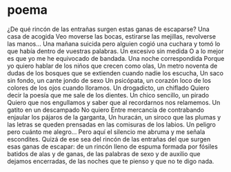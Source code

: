 # poema

¿De qué rincón de las entrañas surgen estas ganas de escaparse?
Una casa de acogida
Veo moverse las bocas, estirarse las mejillas, revolverse las manos… 
Una mañana suicida
pero alguien cogió una cuchara y tomó lo que había dentro de vuestras palabras.
Un excesivo sin medida
O a lo mejor es que yo me he equivocado de bandada.
Una noche correspondida
Porque yo quiero hablar de los niños que crecen como olas,
Un metro noventa de dudas
de los bosques que se extienden cuando nadie los escucha,
Un saco sin fondo, un cante jondo
de sexo
Un psicópata, un corazón loco
de los colores de los ojos cuando lloramos.
Un drogadicto, un chiflado
Quiero decir la poesía que me sale de los dientes.
Un chico sencillo, un pirado
Quiero que nos engullamos y saber que al recordarnos nos relamemos.
Un gatito en un descampado
No quiero 
Entre mercancía de contrabando
enjaular los pájaros de la garganta, 
Un huracán, un siroco
que las plumas y las letras se queden prensadas en las comisuras de los labios.
Un peligro pero cuánto me alegro...
Pero aquí el silencio me abruma y me señala escondites.
Quizá de ese sea del rincón de las entrañas del que surgen esas ganas de escapar:
de un rincón lleno de espuma formada por fósiles batidos de alas y de ganas, 
de las palabras de sexo y de auxilio que dejamos encerradas, 
de las noches que te pienso y que no te digo nada.
